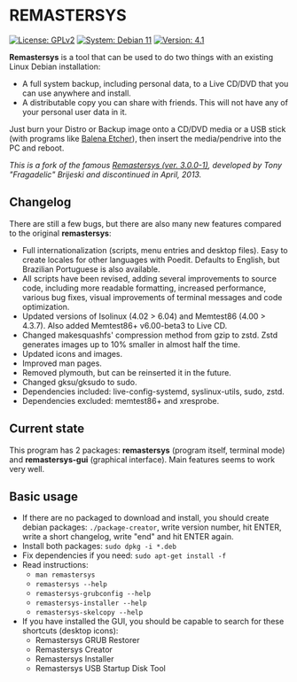 # REMASTERSYS

<a href="https://github.com/nerun/remastersys/blob/master/LICENSE" target="_blank"><img alt="License: GPLv2" src="https://img.shields.io/badge/License-GPLv2-blue" /></a> <a href="https://www.debian.org/" target="_blank"><img alt="System: Debian 11" src="https://img.shields.io/badge/System-Debian%2011-blue" /></a> <a href="https://github.com/nerun/remastersys/releases" target="_blank"><img alt="Version: 4.1" src="https://img.shields.io/badge/Version-4.1-brightgreen" /></a>

**Remastersys** is a tool that can be used to do two things with an existing Linux Debian installation:

* A full system backup, including personal data, to a Live CD/DVD that you can use anywhere and install.
* A distributable copy you can share with friends. This will not have any of your personal user data in it.

Just burn your Distro or Backup image onto a CD/DVD media or a USB stick (with programs like [Balena Etcher](https://www.balena.io/etcher/)), then insert the media/pendrive into the PC and reboot.

*This is a fork of the famous [Remastersys (ver. 3.0.0-1)](https://web.archive.org/web/20130423105647/http://www.remastersys.com/), developed by Tony "Fragadelic" Brijeski and discontinued in April, 2013.*

## Changelog

There are still a few bugs, but there are also many new features compared to the original **remastersys**:

* Full internationalization (scripts, menu entries and desktop files). Easy to create locales for other languages with Poedit. Defaults to English, but Brazilian Portuguese is also available.
* All scripts have been revised, adding several improvements to source code, including more readable formatting, increased performance, various bug fixes, visual improvements of terminal messages and code optimization.
* Updated versions of Isolinux (4.02 > 6.04) and Memtest86 (4.00 > 4.3.7). Also added Memtest86+ v6.00-beta3 to Live CD.
* Changed makesquashfs' compression method from gzip to zstd. Zstd generates images up to 10% smaller in almost half the time.
* Updated icons and images.
* Improved man pages.
* Removed plymouth, but can be reinserted it in the future.
* Changed gksu/gksudo to sudo.
* Dependencies included: live-config-systemd, syslinux-utils, sudo, zstd.
* Dependencies excluded: memtest86+ and xresprobe.

## Current state

This program has 2 packages: **remastersys** (program itself, terminal mode) and **remastersys-gui** (graphical interface). Main features seems to work very well.

## Basic usage
* If there are no packaged to download and install, you should create debian packages: `./package-creator`, write version number, hit ENTER, write a short changelog, write "end" and hit ENTER again.
* Install both packages: `sudo dpkg -i *.deb`
* Fix dependencies if you need: `sudo apt-get install -f`
* Read instructions:
  * `man remastersys`
  * `remastersys --help`
  * `remastersys-grubconfig --help`
  * `remastersys-installer --help`
  * `remastersys-skelcopy --help`
* If you have installed the GUI, you should be capable to search for these shortcuts (desktop icons):
  * Remastersys GRUB Restorer
  * Remastersys Creator
  * Remastersys Installer
  * Remastersys USB Startup Disk Tool
